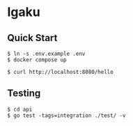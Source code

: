 # Igaku

## Quick Start

```console
$ ln -s .env.example .env
$ docker compose up
```

```console
$ curl http://localhost:8080/hello
```

## Testing

```console
$ cd api
$ go test -tags=integration ./test/ -v
```
